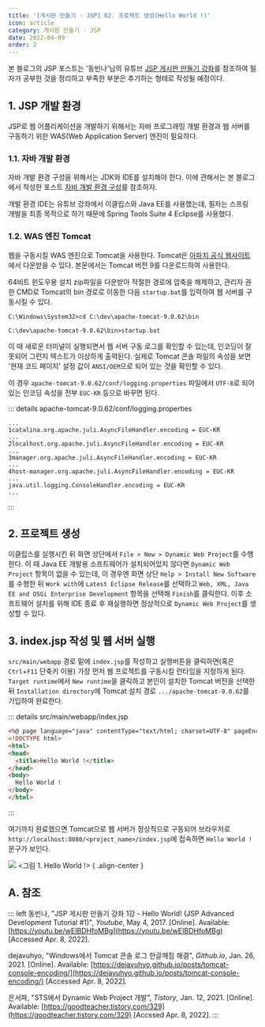 ```yaml
---
title: '[게시판 만들기 - JSP] 02. 프로젝트 생성(Hello World !)'
icon: article
category: 게시판 만들기 - JSP
date: 2022-04-09
order: 2
---
```


본 블로그의 JSP 포스트는 '동빈나'님의 유튜브 [JSP 게시판 만들기 강좌](https://www.youtube.com/playlist?list=PLRx0vPvlEmdAZv_okJzox5wj2gG_fNh_6)를 참조하여 필자가 공부한 것을 정리하고 부족한 부분은 추가하는 형태로 작성될 예정이다.

## 1. JSP 개발 환경
JSP로 웹 어플리케이션을 개발하기 위해서는 자바 프로그래밍 개발 환경과 웹 서버를 구동하기 위한 WAS(Web Application Server) 엔진이 필요하다.

### 1.1. 자바 개발 환경
자바 개발 환경 구성을 위해서는 JDK와 IDE를 설치해야 한다. 이에 관해서는 본 블로그에서 작성한 포스트 [자바 개발 환경 구성](https://drmaemi.github.io/programming-language/java/dev-env/)를 참조하자.

개발 환경 IDE는 유튜브 강좌에서 이클립스와 Java EE를 사용했는데, 필자는 스프링 개발을 최종 목적으로 하기 때문에 Spring Tools Suite 4 Eclipse를 사용했다.

### 1.2. WAS 엔진 Tomcat
웹을 구동시킬 WAS 엔진으로 Tomcat을 사용한다. Tomcat은 [아파치 공식 웹사이트](https://tomcat.apache.org/)에서 다운받을 수 있다. 본문에서는 Tomcat 버전 9를 다운로드하여 사용한다.

64비트 윈도우용 설치 zip파일을 다운받아 적절한 경로에 압축을 해제하고, 관리자 권한 CMD로 Tomcat의 bin 경로로 이동한 다음 `startup.bat`를 입력하여 웹 서버를 구동시킬 수 있다.

```:no-line-numbers
C:\Windows\System32>cd C:\dev\apache-tomcat-9.0.62\bin

C:\dev\apache-tomcat-9.0.62\bin>startup.bat
```

이 때 새로운 터미널이 실행되면서 웹 서버 구동 로그를 확인할 수 있는데, 인코딩이 잘못되어 그런지 텍스트가 이상하게 출력된다. 실제로 Tomcat 콘솔 파일의 속성을 보면 '현재 코드 페이지' 설정 값이 `ANSI/OEM`으로 되어 있는 것을 확인할 수 있다.

이 경우 `apache-tomcat-9.0.62/conf/logging.properties` 파일에서 `UTF-8`로 되어 있는 인코딩 속성을 전부 `EUC-KR` 등으로 바꾸면 된다.

::: details apache-tomcat-9.0.62/conf/logging.properties
```properties:no-line-numbers
...
1catalina.org.apache.juli.AsyncFileHandler.encoding = EUC-KR
...
2localhost.org.apache.juli.AsyncFileHandler.encoding = EUC-KR
...
3manager.org.apache.juli.AsyncFileHandler.encoding = EUC-KR
...
4host-manager.org.apache.juli.AsyncFileHandler.encoding = EUC-KR
...
java.util.logging.ConsoleHandler.encoding = EUC-KR
...
```
:::

## 2. 프로젝트 생성
이클립스를 실행시킨 뒤 화면 상단에서 `File > New > Dynamic Web Project`를 수행한다. 이 때 Java EE 개발용 소프트웨어가 설치되어있지 않다면 `Dynamic Web Project` 항목이 없을 수 있는데, 이 경우엔 화면 상단 `Help > Install New Software`를 수행한 뒤 `Work with`에 `Latest Eclipse Release`를 선택하고 `Web, XML, Java EE and OSGi Enterprise Development` 항목을 선택해 `Finish`를 클릭한다. 이후 소프트웨어 설치를 위해 IDE 종료 후 재실행하면 정상적으로 `Dynamic Web Project`를 생성할 수 있다.

## 3. index.jsp 작성 및 웹 서버 실행
`src/main/webapp` 경로 밑에 `index.jsp`를 작성하고 실행버튼을 클릭하면(혹은 `Ctrl`+`F11` 단축키 이용) 가장 먼저 웹 프로젝트를 구동시킬 런타임을 지정하게 된다. `Target runtime`에서 `New runtime`을 클릭하고 본인이 설치한 Tomcat 버전을 선택한 뒤 `Installation directory`에 Tomcat 설치 경로 `.../apache-tomcat-9.0.62`를 기입하여 완료한다.

::: details src/main/webapp/index.jsp
```html
<%@ page language="java" contentType="text/html; charset=UTF-8" pageEncoding="UTF-8"%>
<!DOCTYPE html>
<html>
<head>
  <title>Hello World !</title>
</head>
<body>
  Hello World !
</body>
</html>
```
:::

여기까지 완료했으면 Tomcat으로 웹 서버가 정상적으로 구동되어 브라우저로 `http://localhost:8080/<project_name>/index.jsp`에 접속하면 `Hello World !` 문구가 보인다.

![](https://drive.google.com/uc?export=view&id=1eLUnDXM-L0oMDR50-o3RKfAF0J7y1WSj)
<그림 1. Hello World !>
{ .align-center }

## A. 참조
::: left
동빈나, "JSP 게시판 만들기 강좌 1강 - Hello World! (JSP Advanced Development Tutorial #1)", *Youtube*, May 4, 2017. [Online]. Available: [https://youtu.be/wEIBDHfoMBg](https://youtu.be/wEIBDHfoMBg) [Accessed Apr. 8, 2022].

dejavuhyo, "Windows에서 Tomcat 콘솔 로그 한글깨짐 해결", *Github.io*, Jan. 26, 2021. [Online]. Available: [https://dejavuhyo.github.io/posts/tomcat-console-encoding/](https://dejavuhyo.github.io/posts/tomcat-console-encoding/) [Accessed Apr. 8, 2022].

은서파, "STS에서 Dynamic Web Project 개발", *Tistory*, Jan. 12, 2021. [Online]. Available: [https://goodteacher.tistory.com/329](https://goodteacher.tistory.com/329) [Accssed Apr. 8, 2022].
:::

<script setup lang="ts">
import DetailsOpen from "@DetailsOpen";
</script>

<DetailsOpen/>
